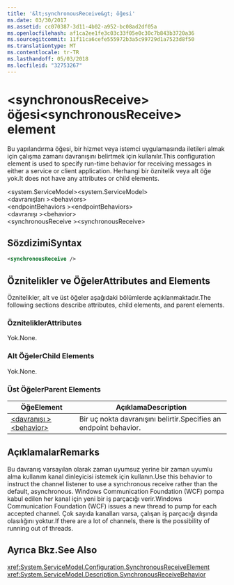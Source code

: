 ```yaml
---
title: '&lt;synchronousReceive&gt; öğesi'
ms.date: 03/30/2017
ms.assetid: cc070387-3d11-4b02-a952-bc08ad2df05a
ms.openlocfilehash: af1ca2ee1fe3c03c33f05e0c30c7b843b3720a36
ms.sourcegitcommit: 11f11ca6cefe555972b3a5c99729d1a7523d8f50
ms.translationtype: MT
ms.contentlocale: tr-TR
ms.lasthandoff: 05/03/2018
ms.locfileid: "32753267"
---
```

# <a name="ltsynchronousreceivegt-element"></a><span data-ttu-id="bca91-102">&lt;synchronousReceive&gt; öğesi</span><span class="sxs-lookup"><span data-stu-id="bca91-102">&lt;synchronousReceive&gt; element</span></span>
<span data-ttu-id="bca91-103">Bu yapılandırma öğesi, bir hizmet veya istemci uygulamasında iletileri almak için çalışma zamanı davranışını belirtmek için kullanılır.</span><span class="sxs-lookup"><span data-stu-id="bca91-103">This configuration element is used to specify run-time behavior for receiving messages in either a service or client application.</span></span> <span data-ttu-id="bca91-104">Herhangi bir öznitelik veya alt öğe yok.</span><span class="sxs-lookup"><span data-stu-id="bca91-104">It does not have any attributes or child elements.</span></span>  
  
 <span data-ttu-id="bca91-105">\<system.ServiceModel></span><span class="sxs-lookup"><span data-stu-id="bca91-105">\<system.ServiceModel></span></span>  
<span data-ttu-id="bca91-106">\<davranışları ></span><span class="sxs-lookup"><span data-stu-id="bca91-106">\<behaviors></span></span>  
<span data-ttu-id="bca91-107">\<endpointBehaviors ></span><span class="sxs-lookup"><span data-stu-id="bca91-107">\<endpointBehaviors></span></span>  
<span data-ttu-id="bca91-108">\<davranışı ></span><span class="sxs-lookup"><span data-stu-id="bca91-108">\<behavior></span></span>  
<span data-ttu-id="bca91-109">\<synchronousReceive ></span><span class="sxs-lookup"><span data-stu-id="bca91-109">\<synchronousReceive></span></span>  
  
## <a name="syntax"></a><span data-ttu-id="bca91-110">Sözdizimi</span><span class="sxs-lookup"><span data-stu-id="bca91-110">Syntax</span></span>  
  
```xml  
<synchronousReceive />  
```  
  
## <a name="attributes-and-elements"></a><span data-ttu-id="bca91-111">Öznitelikler ve Öğeler</span><span class="sxs-lookup"><span data-stu-id="bca91-111">Attributes and Elements</span></span>  
 <span data-ttu-id="bca91-112">Öznitelikler, alt ve üst öğeler aşağıdaki bölümlerde açıklanmaktadır.</span><span class="sxs-lookup"><span data-stu-id="bca91-112">The following sections describe attributes, child elements, and parent elements.</span></span>  
  
### <a name="attributes"></a><span data-ttu-id="bca91-113">Öznitelikler</span><span class="sxs-lookup"><span data-stu-id="bca91-113">Attributes</span></span>  
 <span data-ttu-id="bca91-114">Yok.</span><span class="sxs-lookup"><span data-stu-id="bca91-114">None.</span></span>  
  
### <a name="child-elements"></a><span data-ttu-id="bca91-115">Alt Öğeler</span><span class="sxs-lookup"><span data-stu-id="bca91-115">Child Elements</span></span>  
 <span data-ttu-id="bca91-116">Yok.</span><span class="sxs-lookup"><span data-stu-id="bca91-116">None.</span></span>  
  
### <a name="parent-elements"></a><span data-ttu-id="bca91-117">Üst Öğeler</span><span class="sxs-lookup"><span data-stu-id="bca91-117">Parent Elements</span></span>  
  
|<span data-ttu-id="bca91-118">Öğe</span><span class="sxs-lookup"><span data-stu-id="bca91-118">Element</span></span>|<span data-ttu-id="bca91-119">Açıklama</span><span class="sxs-lookup"><span data-stu-id="bca91-119">Description</span></span>|  
|-------------|-----------------|  
|[<span data-ttu-id="bca91-120">\<davranışı ></span><span class="sxs-lookup"><span data-stu-id="bca91-120">\<behavior></span></span>](../../../../../docs/framework/configure-apps/file-schema/wcf/behavior-of-endpointbehaviors.md)|<span data-ttu-id="bca91-121">Bir uç nokta davranışını belirtir.</span><span class="sxs-lookup"><span data-stu-id="bca91-121">Specifies an endpoint behavior.</span></span>|  
  
## <a name="remarks"></a><span data-ttu-id="bca91-122">Açıklamalar</span><span class="sxs-lookup"><span data-stu-id="bca91-122">Remarks</span></span>  
 <span data-ttu-id="bca91-123">Bu davranış varsayılan olarak zaman uyumsuz yerine bir zaman uyumlu alma kullanım kanal dinleyicisi istemek için kullanın.</span><span class="sxs-lookup"><span data-stu-id="bca91-123">Use this behavior to instruct the channel listener to use a synchronous receive rather than the default, asynchronous.</span></span> <span data-ttu-id="bca91-124">Windows Communication Foundation (WCF) pompa kabul edilen her kanal için yeni bir iş parçacığı verir.</span><span class="sxs-lookup"><span data-stu-id="bca91-124">Windows Communication Foundation (WCF) issues a new thread to pump for each accepted channel.</span></span> <span data-ttu-id="bca91-125">Çok sayıda kanalları varsa, çalışan iş parçacığı dışında olasılığını yoktur.</span><span class="sxs-lookup"><span data-stu-id="bca91-125">If there are a lot of channels, there is the possibility of running out of threads.</span></span>  
  
## <a name="see-also"></a><span data-ttu-id="bca91-126">Ayrıca Bkz.</span><span class="sxs-lookup"><span data-stu-id="bca91-126">See Also</span></span>  
 <xref:System.ServiceModel.Configuration.SynchronousReceiveElement>  
 <xref:System.ServiceModel.Description.SynchronousReceiveBehavior>

